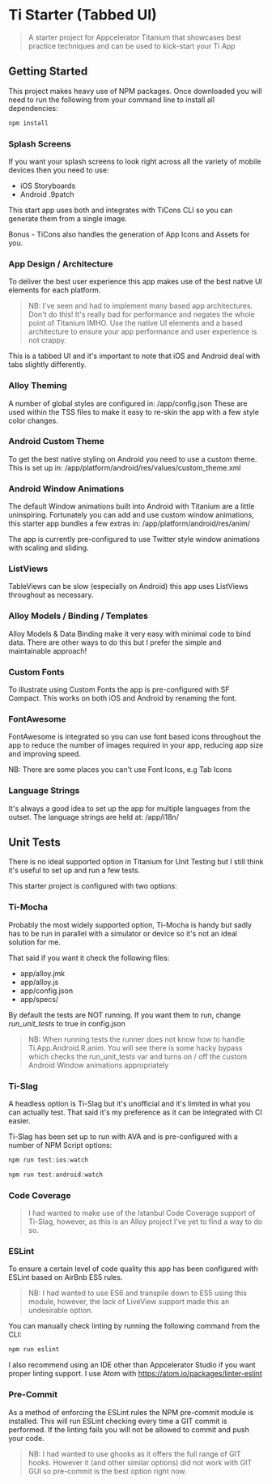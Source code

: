 # Ti Starter (Tabbed UI)

> A starter project for Appcelerator Titanium that showcases best practice techniques and can be used to kick-start your Ti App

## Getting Started
This project makes heavy use of NPM packages. Once downloaded you will need to run the following from your command line to install all dependencies:

```javascript
npm install
```

### Splash Screens
If you want your splash screens to look right across all the variety of mobile devices then you need to use:

* iOS Storyboards
* Android .9patch

This start app uses both and integrates with TiCons CLI so you can generate them from a single image.

Bonus - TiCons also handles the generation of App Icons and Assets for you.

### App Design / Architecture
To deliver the best user experience this app makes use of the best native UI elements for each platform.

> NB: I've seen and had to implement many <View> based app architectures. Don't do this! It's really bad for performance and negates the whole point of Titanium IMHO. Use the native UI elements and a <Window> based architecture to ensure your app performance and user experience is not crappy.

This is a tabbed UI and it's important to note that iOS and Android deal with tabs slightly differently.

### Alloy Theming
A number of global styles are configured in:
/app/config.json
These are used within the TSS files to make it easy to re-skin the app with a few style color changes.

### Android Custom Theme
To get the best native styling on Android you need to use a custom theme. This is set up in: /app/platform/android/res/values/custom_theme.xml

### Android Window Animations
The default Window animations built into Android with Titanium are a little uninspiring. Fortunately you can add and use custom window animations, this starter app bundles a few extras in: /app/platform/android/res/anim/

The app is currently pre-configured to use Twitter style window animations with scaling and sliding.

### ListViews
TableViews can be slow (especially on Android) this app uses ListViews throughout as necessary.

### Alloy Models / Binding / Templates
Alloy Models & Data Binding make it very easy with minimal code to bind data. There are other ways to do this but I prefer the simple and maintainable approach!

### Custom Fonts
To illustrate using Custom Fonts the app is pre-configured with SF Compact. This works on both iOS and Android by renaming the font.

### FontAwesome
FontAwesome is integrated so you can use font based icons throughout the app to reduce the number of images required in your app, reducing app size and improving speed.

NB: There are some places you can't use Font Icons, e.g Tab Icons

### Language Strings
It's always a good idea to set up the app for multiple languages from the outset. The language strings are held at: /app/i18n/

## Unit Tests
There is no ideal supported option in Titanium for Unit Testing but I still think it's useful to set up and run a few tests.

This starter project is configured with two options:

### Ti-Mocha
Probably the most widely supported option, Ti-Mocha is handy but sadly has to be run in parallel with a simulator or device so it's not an ideal solution for me.

That said if you want it check the following files:

* app/alloy.jmk
* app/alloy.js
* app/config.json
* app/specs/

By default the tests are NOT running. If you want them to run, change *run_unit_tests* to true in config.json

> NB: When running tests the runner does not know how to handle Ti.App.Android.R.anim. You will see there is some hacky bypass which checks the run_unit_tests var and turns on / off the custom Android Window animations appropriately

### Ti-Slag
A headless option is Ti-Slag but it's unofficial and it's limited in what you can actually test. That said it's my preference as it can be integrated with CI easier.

Ti-Slag has been set up to run with AVA and is pre-configured with a number of NPM Script options:

```javascript
npm run test:ios:watch
```

```javascript
npm run test:android:watch
```

### Code Coverage
> I had wanted to make use of the Istanbul Code Coverage support of Ti-Slag, however, as this is an Alloy project I've yet to find a way to do so.

### ESLint
To ensure a certain level of code quality this app has been configured with ESLint based on AirBnb ES5 rules.

> NB: I had wanted to use ES6 and transpile down to ES5 using this module, however, the lack of LiveView support made this an undesirable option.

You can manually check linting by running the following command from the CLI:

```javascript
npm run eslint
```

I also recommend using an IDE other than Appcelerator Studio if you want proper linting support. I use Atom with https://atom.io/packages/linter-eslint

### Pre-Commit
As a method of enforcing the ESLint rules the NPM pre-commit module is installed. This will run ESLint checking every time a GIT commit is performed. If the linting fails you will not be allowed to commit and push your code.  

> NB: I had wanted to use ghooks as it offers the full range of GIT hooks. However it (and other similar options) did not work with GIT GUI so pre-commit is the best option right now.
